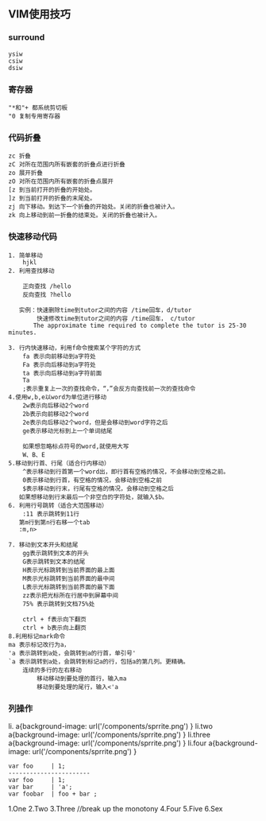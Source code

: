 ## VIM使用技巧


 ### surround
    ysiw
    csiw
    dsiw
 ### 寄存器
    "*和"+ 都系统剪切板
    "0 复制专用寄存器
    

 ### 代码折叠 
    zc 折叠
    zC 对所在范围内所有嵌套的折叠点进行折叠
    zo 展开折叠
    zO 对所在范围内所有嵌套的折叠点展开
    [z 到当前打开的折叠的开始处。
    ]z 到当前打开的折叠的末尾处。
    zj 向下移动。到达下一个折叠的开始处。关闭的折叠也被计入。
    zk 向上移动到前一折叠的结束处。关闭的折叠也被计入。
        
 ### 快速移动代码
    1. 简单移动
        hjkl
    2. 利用查找移动
    
        正向查找 /hello
        反向查找 ?hello
        
       实例：快速删除time到tutor之间的内容 /time回车，d/tutor  
            快速修改time到tutor之间的内容 /time回车， c/tutor 
           The approximate time required to complete the tutor is 25-30 minutes. 
     
    3. 行内快速移动，利用f命令搜索某个字符的方式
        fa 表示向前移动到a字符处
        Fa 表示向后移动到a字符处
        ta 表示向后移动到a字符前面
        Ta 
        ;表示重复上一次的查找命令，“，”会反方向查找前一次的查找命令
    4.使用w,b,e以word为单位进行移动
        2w表示向后移动2个word
        2b表示向前移动2个word
        2e表示向后移动2个word，但是会移动到word字符之后 
        ge表示移动光标到上一个单词结尾      
  
        如果想忽略标点符号的word,就使用大写
        W、B、E
    5.移动到行首、行尾（适合行内移动）
        ^表示移动到行首第一个word出，即行首有空格的情况，不会移动到空格之前。
        0表示移动到行首，有空格的情况，会移动到空格之前
        $表示移动到行末，行尾有空格的情况，会移动到空格之后
       如果想移动到行末最后一个非空白的字符处，就输入$b。 
    6. 利用行号跳转（适合大范围移动）
        :11 表示跳转到11行
       第m行到第n行右移一个tab 
       :m,n>
        
    7. 移动到文本开头和结尾
        gg表示跳转到文本的开头
        G表示跳转到文本的结尾
        H表示光标跳转到当前界面的最上面
        M表示光标跳转到当前界面的最中间
        L表示光标跳转到当前界面的最下面
        zz表示把光标所在行居中到屏幕中间
        75% 表示跳转到文档75%处
        
        ctrl + f表示向下翻页
        ctrl + b表示向上翻页
    8.利用标记mark命令
    ma 表示标记改行为a，
    'a 表示跳转到a处，会跳转到a的行首，单引号'
    `a 表示跳转到a处，会跳转到标记a的行，包括a的第几列。更精确。
        连续的多行的左右移动
            移动移动到要处理的首行，输入ma
            移动到要处理的尾行，输入<'a
   
   ### 列操作
   
   li.   a{background-image: url('/components/sprrite.png') }
   li.two   a{background-image: url('/components/sprrite.png') }
   li.three a{background-image: url('/components/sprrite.png') }
   li.four  a{background-image: url('/components/sprrite.png') }

   
    var foo 	| 1;
    -----------------------
    var foo 	| 1;
    var bar 	| 'a';
    var foobar 	| foo + bar ;
   
   1.One
   2.Two
   3.Three
   //break up the monotony
   4.Four
   5.Five
   6.Sex
   


